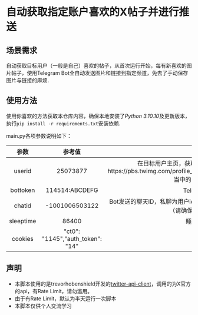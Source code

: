# 自动获取指定账户喜欢的X帖子并进行推送

## 场景需求
自动获取目标用户（一般是自己）喜欢的帖子，从首次运行开始，每有新喜欢的图片帖子，使用Telegram Bot全自动发送图片和链接到指定频道，免去了手动保存图片与链接的麻烦.

## 使用方法
使用你喜欢的方法获取本仓库内容，确保本地安装了*Python 3.10.10*及更新版本，执行`pip install -r requirements.txt`安装依赖.

main.py各项参数说明如下：

|        参数        |   参考值   |            说明            |
| :--------------------: | :-----: | :--------------------------: |
| userid | 25073877 |    在目标用户主页，获取banner图片链接，第一项即为id.如https://pbs.twimg.com/profile_banners/25073877/1604214583/600x200 当中的25073877即为userid   |
| bottoken  |  114514:ABCDEFG | Telegram Bot的token |
| chatid  | -1001006503122 |    Bot发送的聊天ID，私聊为用户id（需要用户先发起会话），负数为频道或者群组（请确保已给予Bot管理员权限）    |
| sleeptime  | 86400  |    睡眠时间，单位为秒    |
| cookies  |         "ct0": "1145","auth_token": "14"  |    X的cookie    |

## 声明
- 本脚本使用的是trevorhobenshield开发的[twitter-api-client](https://github.com/trevorhobenshield/twitter-api-client/)，调用的为X官方的api，有Rate Limit，请勿滥用。
- 由于有Rate Limit，默认为半天运行一次脚本
- 本脚本仅供个人交流学习
